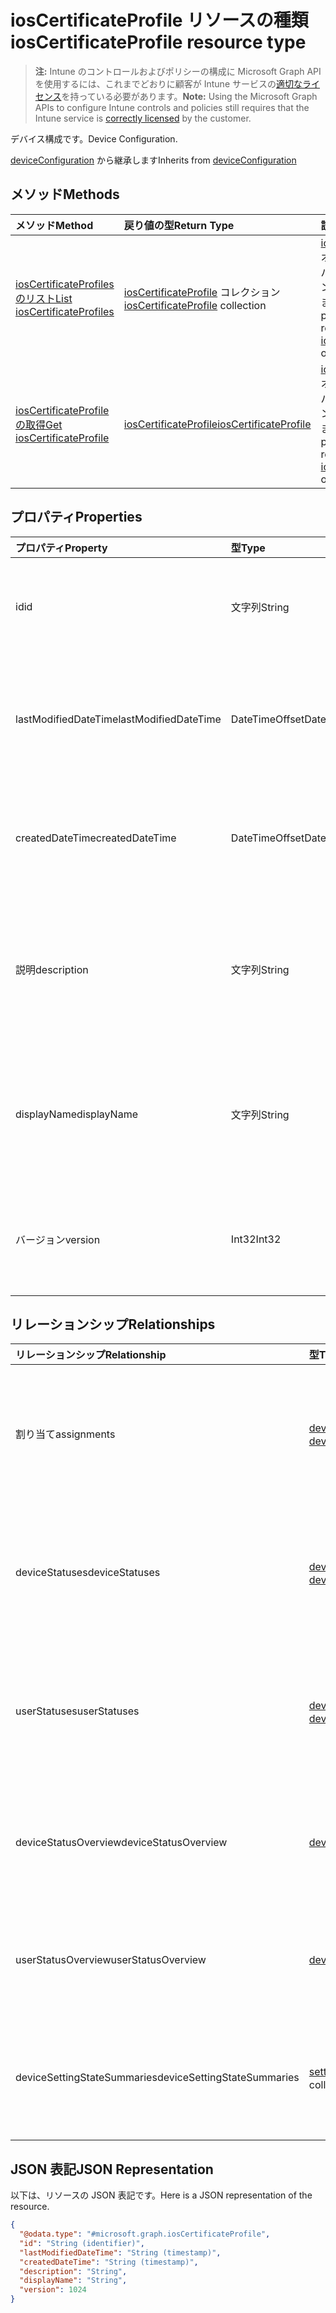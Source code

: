 # <a name="ioscertificateprofile-resource-type"></a><span data-ttu-id="0503a-101">iosCertificateProfile リソースの種類</span><span class="sxs-lookup"><span data-stu-id="0503a-101">iosCertificateProfile resource type</span></span>

> <span data-ttu-id="0503a-102">**注:** Intune のコントロールおよびポリシーの構成に Microsoft Graph API を使用するには、これまでどおりに顧客が Intune サービスの[適切なライセンス](https://go.microsoft.com/fwlink/?linkid=839381)を持っている必要があります。</span><span class="sxs-lookup"><span data-stu-id="0503a-102">**Note:** Using the Microsoft Graph APIs to configure Intune controls and policies still requires that the Intune service is [correctly licensed](https://go.microsoft.com/fwlink/?linkid=839381) by the customer.</span></span>

<span data-ttu-id="0503a-103">デバイス構成です。</span><span class="sxs-lookup"><span data-stu-id="0503a-103">Device Configuration.</span></span>

<span data-ttu-id="0503a-104">[deviceConfiguration](../resources/intune_deviceconfig_deviceconfiguration.md) から継承します</span><span class="sxs-lookup"><span data-stu-id="0503a-104">Inherits from [deviceConfiguration](../resources/intune_deviceconfig_deviceconfiguration.md)</span></span>

## <a name="methods"></a><span data-ttu-id="0503a-105">メソッド</span><span class="sxs-lookup"><span data-stu-id="0503a-105">Methods</span></span>
|<span data-ttu-id="0503a-106">メソッド</span><span class="sxs-lookup"><span data-stu-id="0503a-106">Method</span></span>|<span data-ttu-id="0503a-107">戻り値の型</span><span class="sxs-lookup"><span data-stu-id="0503a-107">Return Type</span></span>|<span data-ttu-id="0503a-108">説明</span><span class="sxs-lookup"><span data-stu-id="0503a-108">Description</span></span>|
|:---|:---|:---|
|[<span data-ttu-id="0503a-109">iosCertificateProfiles のリスト</span><span class="sxs-lookup"><span data-stu-id="0503a-109">List iosCertificateProfiles</span></span>](../api/intune_deviceconfig_ioscertificateprofile_list.md)|<span data-ttu-id="0503a-110">[iosCertificateProfile](../resources/intune_deviceconfig_ioscertificateprofile.md) コレクション</span><span class="sxs-lookup"><span data-stu-id="0503a-110">[iosCertificateProfile](../resources/intune_deviceconfig_ioscertificateprofile.md) collection</span></span>|<span data-ttu-id="0503a-111">[iosCertificateProfile](../resources/intune_deviceconfig_ioscertificateprofile.md) オブジェクトのプロパティとリレーションシップをリストします。</span><span class="sxs-lookup"><span data-stu-id="0503a-111">List properties and relationships of the [iosCertificateProfile](../resources/intune_deviceconfig_ioscertificateprofile.md) objects.</span></span>|
|[<span data-ttu-id="0503a-112">iosCertificateProfile の取得</span><span class="sxs-lookup"><span data-stu-id="0503a-112">Get iosCertificateProfile</span></span>](../api/intune_deviceconfig_ioscertificateprofile_get.md)|[<span data-ttu-id="0503a-113">iosCertificateProfile</span><span class="sxs-lookup"><span data-stu-id="0503a-113">iosCertificateProfile</span></span>](../resources/intune_deviceconfig_ioscertificateprofile.md)|<span data-ttu-id="0503a-114">[iosCertificateProfile](../resources/intune_deviceconfig_ioscertificateprofile.md) オブジェクトのプロパティとリレーションシップを読み取ります。</span><span class="sxs-lookup"><span data-stu-id="0503a-114">Read properties and relationships of the [iosCertificateProfile](../resources/intune_deviceconfig_ioscertificateprofile.md) object.</span></span>|

## <a name="properties"></a><span data-ttu-id="0503a-115">プロパティ</span><span class="sxs-lookup"><span data-stu-id="0503a-115">Properties</span></span>
|<span data-ttu-id="0503a-116">プロパティ</span><span class="sxs-lookup"><span data-stu-id="0503a-116">Property</span></span>|<span data-ttu-id="0503a-117">型</span><span class="sxs-lookup"><span data-stu-id="0503a-117">Type</span></span>|<span data-ttu-id="0503a-118">説明</span><span class="sxs-lookup"><span data-stu-id="0503a-118">Description</span></span>|
|:---|:---|:---|
|<span data-ttu-id="0503a-119">id</span><span class="sxs-lookup"><span data-stu-id="0503a-119">id</span></span>|<span data-ttu-id="0503a-120">文字列</span><span class="sxs-lookup"><span data-stu-id="0503a-120">String</span></span>|<span data-ttu-id="0503a-121">エンティティのキー。</span><span class="sxs-lookup"><span data-stu-id="0503a-121">Key of the entity.</span></span> <span data-ttu-id="0503a-122">[deviceConfiguration](../resources/intune_deviceconfig_deviceconfiguration.md) から継承します</span><span class="sxs-lookup"><span data-stu-id="0503a-122">Inherited from [deviceConfiguration](../resources/intune_deviceconfig_deviceconfiguration.md)</span></span>|
|<span data-ttu-id="0503a-123">lastModifiedDateTime</span><span class="sxs-lookup"><span data-stu-id="0503a-123">lastModifiedDateTime</span></span>|<span data-ttu-id="0503a-124">DateTimeOffset</span><span class="sxs-lookup"><span data-stu-id="0503a-124">DateTimeOffset</span></span>|<span data-ttu-id="0503a-125">オブジェクトが最後に変更された DateTime。</span><span class="sxs-lookup"><span data-stu-id="0503a-125">DateTime the object was last modified.</span></span> <span data-ttu-id="0503a-126">[deviceConfiguration](../resources/intune_deviceconfig_deviceconfiguration.md) から継承します</span><span class="sxs-lookup"><span data-stu-id="0503a-126">Inherited from [deviceConfiguration](../resources/intune_deviceconfig_deviceconfiguration.md)</span></span>|
|<span data-ttu-id="0503a-127">createdDateTime</span><span class="sxs-lookup"><span data-stu-id="0503a-127">createdDateTime</span></span>|<span data-ttu-id="0503a-128">DateTimeOffset</span><span class="sxs-lookup"><span data-stu-id="0503a-128">DateTimeOffset</span></span>|<span data-ttu-id="0503a-129">オブジェクトが作成された DateTime。</span><span class="sxs-lookup"><span data-stu-id="0503a-129">DateTime the object was created.</span></span> <span data-ttu-id="0503a-130">[deviceConfiguration](../resources/intune_deviceconfig_deviceconfiguration.md) から継承します</span><span class="sxs-lookup"><span data-stu-id="0503a-130">Inherited from [deviceConfiguration](../resources/intune_deviceconfig_deviceconfiguration.md)</span></span>|
|<span data-ttu-id="0503a-131">説明</span><span class="sxs-lookup"><span data-stu-id="0503a-131">description</span></span>|<span data-ttu-id="0503a-132">文字列</span><span class="sxs-lookup"><span data-stu-id="0503a-132">String</span></span>|<span data-ttu-id="0503a-133">デバイス構成について管理者が提供した説明。</span><span class="sxs-lookup"><span data-stu-id="0503a-133">Admin provided description of the Device Configuration.</span></span> <span data-ttu-id="0503a-134">[deviceConfiguration](../resources/intune_deviceconfig_deviceconfiguration.md) から継承します</span><span class="sxs-lookup"><span data-stu-id="0503a-134">Inherited from [deviceConfiguration](../resources/intune_deviceconfig_deviceconfiguration.md)</span></span>|
|<span data-ttu-id="0503a-135">displayName</span><span class="sxs-lookup"><span data-stu-id="0503a-135">displayName</span></span>|<span data-ttu-id="0503a-136">文字列</span><span class="sxs-lookup"><span data-stu-id="0503a-136">String</span></span>|<span data-ttu-id="0503a-137">デバイス構成について管理者が指定した名前。</span><span class="sxs-lookup"><span data-stu-id="0503a-137">Admin provided name of the device configuration.</span></span> <span data-ttu-id="0503a-138">[deviceConfiguration](../resources/intune_deviceconfig_deviceconfiguration.md) から継承します</span><span class="sxs-lookup"><span data-stu-id="0503a-138">Inherited from [deviceConfiguration](../resources/intune_deviceconfig_deviceconfiguration.md)</span></span>|
|<span data-ttu-id="0503a-139">バージョン</span><span class="sxs-lookup"><span data-stu-id="0503a-139">version</span></span>|<span data-ttu-id="0503a-140">Int32</span><span class="sxs-lookup"><span data-stu-id="0503a-140">Int32</span></span>|<span data-ttu-id="0503a-141">デバイス構成のバージョン。</span><span class="sxs-lookup"><span data-stu-id="0503a-141">Version of the device configuration.</span></span> <span data-ttu-id="0503a-142">[deviceConfiguration](../resources/intune_deviceconfig_deviceconfiguration.md) から継承します</span><span class="sxs-lookup"><span data-stu-id="0503a-142">Inherited from [deviceConfiguration](../resources/intune_deviceconfig_deviceconfiguration.md)</span></span>|

## <a name="relationships"></a><span data-ttu-id="0503a-143">リレーションシップ</span><span class="sxs-lookup"><span data-stu-id="0503a-143">Relationships</span></span>
|<span data-ttu-id="0503a-144">リレーションシップ</span><span class="sxs-lookup"><span data-stu-id="0503a-144">Relationship</span></span>|<span data-ttu-id="0503a-145">型</span><span class="sxs-lookup"><span data-stu-id="0503a-145">Type</span></span>|<span data-ttu-id="0503a-146">説明</span><span class="sxs-lookup"><span data-stu-id="0503a-146">Description</span></span>|
|:---|:---|:---|
|<span data-ttu-id="0503a-147">割り当て</span><span class="sxs-lookup"><span data-stu-id="0503a-147">assignments</span></span>|<span data-ttu-id="0503a-148">[deviceConfigurationAssignment](../resources/intune_deviceconfig_deviceconfigurationassignment.md) コレクション</span><span class="sxs-lookup"><span data-stu-id="0503a-148">[deviceConfigurationAssignment](../resources/intune_deviceconfig_deviceconfigurationassignment.md) collection</span></span>|<span data-ttu-id="0503a-149">デバイスの構成プロファイルの割り当てのリスト。</span><span class="sxs-lookup"><span data-stu-id="0503a-149">The list of assignments for the device configuration profile.</span></span> <span data-ttu-id="0503a-150">[deviceConfiguration](../resources/intune_deviceconfig_deviceconfiguration.md) から継承します</span><span class="sxs-lookup"><span data-stu-id="0503a-150">Inherited from [deviceConfiguration](../resources/intune_deviceconfig_deviceconfiguration.md)</span></span>|
|<span data-ttu-id="0503a-151">deviceStatuses</span><span class="sxs-lookup"><span data-stu-id="0503a-151">deviceStatuses</span></span>|<span data-ttu-id="0503a-152">[deviceConfigurationDeviceStatus](../resources/intune_deviceconfig_deviceconfigurationdevicestatus.md) コレクション</span><span class="sxs-lookup"><span data-stu-id="0503a-152">[deviceConfigurationDeviceStatus](../resources/intune_deviceconfig_deviceconfigurationdevicestatus.md) collection</span></span>|<span data-ttu-id="0503a-153">デバイスごとのデバイス構成のインストール状況。</span><span class="sxs-lookup"><span data-stu-id="0503a-153">Device configuration installation status by device.</span></span> <span data-ttu-id="0503a-154">[deviceConfiguration](../resources/intune_deviceconfig_deviceconfiguration.md) から継承します</span><span class="sxs-lookup"><span data-stu-id="0503a-154">Inherited from [deviceConfiguration](../resources/intune_deviceconfig_deviceconfiguration.md)</span></span>|
|<span data-ttu-id="0503a-155">userStatuses</span><span class="sxs-lookup"><span data-stu-id="0503a-155">userStatuses</span></span>|<span data-ttu-id="0503a-156">[deviceConfigurationUserStatus](../resources/intune_deviceconfig_deviceconfigurationuserstatus.md) コレクション</span><span class="sxs-lookup"><span data-stu-id="0503a-156">[deviceConfigurationUserStatus](../resources/intune_deviceconfig_deviceconfigurationuserstatus.md) collection</span></span>|<span data-ttu-id="0503a-157">ユーザーごとのデバイス構成のインストール状況。</span><span class="sxs-lookup"><span data-stu-id="0503a-157">Device configuration installation status by device.</span></span> <span data-ttu-id="0503a-158">[deviceConfiguration](../resources/intune_deviceconfig_deviceconfiguration.md) から継承します</span><span class="sxs-lookup"><span data-stu-id="0503a-158">Inherited from [deviceConfiguration](../resources/intune_deviceconfig_deviceconfiguration.md)</span></span>|
|<span data-ttu-id="0503a-159">deviceStatusOverview</span><span class="sxs-lookup"><span data-stu-id="0503a-159">deviceStatusOverview</span></span>|[<span data-ttu-id="0503a-160">deviceConfigurationDeviceOverview</span><span class="sxs-lookup"><span data-stu-id="0503a-160">deviceConfigurationDeviceOverview</span></span>](../resources/intune_deviceconfig_deviceconfigurationdeviceoverview.md)|<span data-ttu-id="0503a-161">デバイス構成のデバイス状態の概要 ([deviceConfiguration](../resources/intune_deviceconfig_deviceconfiguration.md) から継承)</span><span class="sxs-lookup"><span data-stu-id="0503a-161">Device Configuration devices status overview Inherited from [deviceConfiguration](../resources/intune_deviceconfig_deviceconfiguration.md)</span></span>|
|<span data-ttu-id="0503a-162">userStatusOverview</span><span class="sxs-lookup"><span data-stu-id="0503a-162">userStatusOverview</span></span>|[<span data-ttu-id="0503a-163">deviceConfigurationUserOverview</span><span class="sxs-lookup"><span data-stu-id="0503a-163">deviceConfigurationUserOverview</span></span>](../resources/intune_deviceconfig_deviceconfigurationuseroverview.md)|<span data-ttu-id="0503a-164">デバイス構成のユーザー状態の概要 ([deviceConfiguration](../resources/intune_deviceconfig_deviceconfiguration.md) から継承)</span><span class="sxs-lookup"><span data-stu-id="0503a-164">Device Configuration users status overview Inherited from [deviceConfiguration](../resources/intune_deviceconfig_deviceconfiguration.md)</span></span>|
|<span data-ttu-id="0503a-165">deviceSettingStateSummaries</span><span class="sxs-lookup"><span data-stu-id="0503a-165">deviceSettingStateSummaries</span></span>|<span data-ttu-id="0503a-166">[settingStateDeviceSummary](../resources/intune_deviceconfig_settingstatedevicesummary.md) コレクション</span><span class="sxs-lookup"><span data-stu-id="0503a-166">[settingStateDeviceSummary](../resources/intune_deviceconfig_settingstatedevicesummary.md) collection</span></span>|<span data-ttu-id="0503a-167">デバイス構成設定状態のデバイスの要約 ([deviceConfiguration](../resources/intune_deviceconfig_deviceconfiguration.md) から継承)</span><span class="sxs-lookup"><span data-stu-id="0503a-167">Device Configuration Setting State Device Summary Inherited from [deviceConfiguration](../resources/intune_deviceconfig_deviceconfiguration.md)</span></span>|

## <a name="json-representation"></a><span data-ttu-id="0503a-168">JSON 表記</span><span class="sxs-lookup"><span data-stu-id="0503a-168">JSON Representation</span></span>
<span data-ttu-id="0503a-169">以下は、リソースの JSON 表記です。</span><span class="sxs-lookup"><span data-stu-id="0503a-169">Here is a JSON representation of the resource.</span></span>
<!--{
  "blockType": "resource",
  "baseType": "microsoft.graph.deviceConfiguration",
  "keyProperty": "id",
  "@odata.type": "microsoft.graph.iosCertificateProfile"
}-->
``` json
{
  "@odata.type": "#microsoft.graph.iosCertificateProfile",
  "id": "String (identifier)",
  "lastModifiedDateTime": "String (timestamp)",
  "createdDateTime": "String (timestamp)",
  "description": "String",
  "displayName": "String",
  "version": 1024
}
```








